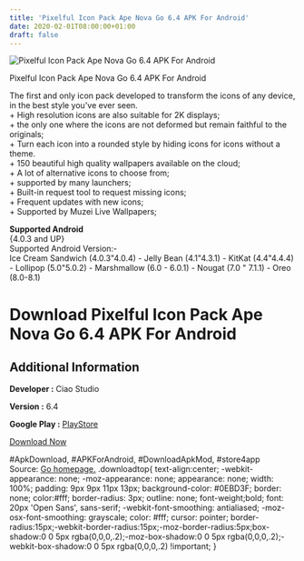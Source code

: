 ```yaml
---
title: 'Pixelful Icon Pack Ape Nova Go 6.4 APK For Android'
date: 2020-02-01T08:00:00+01:00
draft: false
---
```


![Pixelful Icon Pack Ape Nova Go 6.4 APK For Android](https://i0.wp.com/apkhome.net/wp-content/uploads/2018/12/Pixelful-Icon-Pack-Ape-Nova-Go-6.4.png "Pixelful Icon Pack Ape Nova Go 6.4 APK For Android")

  

Pixelful Icon Pack Ape Nova Go 6.4 APK For Android

The first and only icon pack developed to transform the icons of any device, in the best style you've ever seen.  
\+ High resolution icons are also suitable for 2K displays;  
\+ the only one where the icons are not deformed but remain faithful to the originals;  
\+ Turn each icon into a rounded style by hiding icons for icons without a theme.  
\+ 150 beautiful high quality wallpapers available on the cloud;  
\+ A lot of alternative icons to choose from;  
\+ supported by many launchers;  
\+ Built-in request tool to request missing icons;  
\+ Frequent updates with new icons;  
\+ Supported by Muzei Live Wallpapers;

**Supported Android**  
{4.0.3 and UP}  
Supported Android Version:-  
Ice Cream Sandwich (4.0.3"4.0.4) - Jelly Bean (4.1"4.3.1) - KitKat (4.4"4.4.4) - Lollipop (5.0"5.0.2) - Marshmallow (6.0 - 6.0.1) - Nougat (7.0 " 7.1.1) - Oreo (8.0-8.1)

Download Pixelful Icon Pack Ape Nova Go 6.4 APK For Android
===========================================================

Additional Information
----------------------

**Developer :** Ciao Studio

**Version :** 6.4

**Google Play :** [PlayStore](https://play.google.com/store/apps/details?id=com.ciaostudio.pixeliconpack)

  

[Download Now](https://store4app.co/post/pixelful-icon-pack-ape-nova-go-6-4-apk-for-android_1573670676)

  
#ApkDownload, #APKForAndroid, #DownloadApkMod, #store4app  
Source: [Go homepage.](https://store4app.co/post/pixelful-icon-pack-ape-nova-go-6-4-apk-for-android_1573670676) .downloadtop{ text-align:center; -webkit-appearance: none; -moz-appearance: none; appearance: none; width: 100%; padding: 9px 9px 11px 13px; background-color: #0EBD3F; border: none; color:#fff; border-radius: 3px; outline: none; font-weight;bold; font: 20px 'Open Sans', sans-serif; -webkit-font-smoothing: antialiased; -moz-osx-font-smoothing: grayscale; color: #fff; cursor: pointer; border-radius:15px;-webkit-border-radius:15px;-moz-border-radius:5px;box-shadow:0 0 5px rgba(0,0,0,.2);-moz-box-shadow:0 0 5px rgba(0,0,0,.2);-webkit-box-shadow:0 0 5px rgba(0,0,0,.2) !important; }